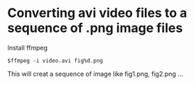 # Converting avi video files to a sequence of .png image files

Install ffmpeg
```
$ffmpeg -i video.avi fig%d.png
```
This will creat a sequence of image like fig1.png, fig2.png ...
